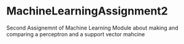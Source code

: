 # MachineLearningAssignment2
 Second Assignemnt  of Machine Learning Module about making and comparing a perceptron and a support vector mahcine
